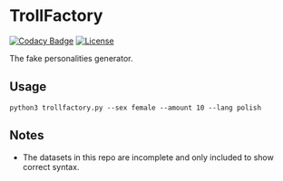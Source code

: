 # TrollFactory

[![Codacy Badge](https://api.codacy.com/project/badge/Grade/803cfecee34f4a28a402fca70da1ed6a)](https://app.codacy.com/gh/stanislawowski/TrollFactory?utm_source=github.com&utm_medium=referral&utm_content=stanislawowski/TrollFactory&utm_campaign=Badge_Grade_Settings)
[![License](https://img.shields.io/github/license/stanislawowski/TrollFactory.svg)](https://github.com/stanislawowski/TrollFactory)

The fake personalities generator.

## Usage
`python3 trollfactory.py --sex female --amount 10 --lang polish`

## Notes
   - The datasets in this repo are incomplete and only included to show correct syntax.
